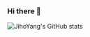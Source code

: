 ### Hi there 👋
![JihoYang's GitHub stats](https://github-readme-stats.vercel.app/api?username=Jihoyang0120&show_icons=true&theme=radical)
